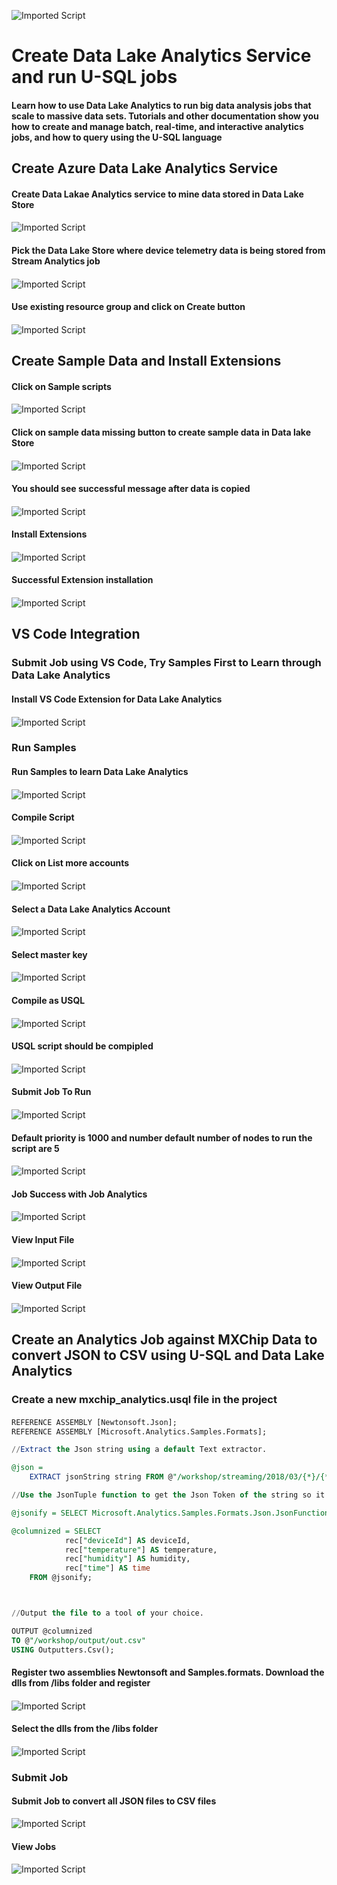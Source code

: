 ![Imported Script](https://github.com/rangv/AzureIoTLabs/blob/master/DatalakeAnalytics/images/datalakeanalytics.png "Header Image")
# Create Data Lake Analytics Service and run U-SQL jobs

#### Learn how to use Data Lake Analytics to run big data analysis jobs that scale to massive data sets. Tutorials and other documentation show you how to create and manage batch, real-time, and interactive analytics jobs, and how to query using the U-SQL language


## Create Azure Data Lake Analytics Service


####

#### Create Data Lakae Analytics service to mine data stored in Data Lake Store

####

![Imported Script](https://github.com/rangv/AzureIoTLabs/blob/master/DatalakeAnalytics/images/01_Create_Data_Lake_Analytics_Service.png "Create Datalake Analytics Service")

####

#### Pick the Data Lake Store where device telemetry data is being stored from Stream Analytics job

####

![Imported Script](https://github.com/rangv/AzureIoTLabs/blob/master/DatalakeAnalytics/images/02_Create_Data_Lake_Pick_Store.png "Pick A Store")

####

#### Use existing resource group and click on Create button

####

![Imported Script](https://github.com/rangv/AzureIoTLabs/blob/master/DatalakeAnalytics/images/03_Create_Data_Lake_Analytics_Success.png "Create Service")


## Create Sample Data and Install Extensions

####

#### Click on Sample scripts 

####

![Imported Script](https://github.com/rangv/AzureIoTLabs/blob/master/DatalakeAnalytics/images/04_Create_Data_Lake_Analytics_Sample_Scripts.png "Create Sample Data")

####

#### Click on sample data missing button to create sample data in Data lake Store 

####

![Imported Script](https://github.com/rangv/AzureIoTLabs/blob/master/DatalakeAnalytics/images/05_Create_Data_Lake_Analytics_Sample_Data.png "Create Sample Data")

####

#### You should see successful message after data is copied

####

![Imported Script](https://github.com/rangv/AzureIoTLabs/blob/master/DatalakeAnalytics/images/06_Create_Data_Lake_Analytics_Sample_Data_Successful.png "Create Sample Data")

####

#### Install Extensions

####

![Imported Script](https://github.com/rangv/AzureIoTLabs/blob/master/DatalakeAnalytics/images/07_Create_Data_Lake_Analytics_Install_Extensions.png "Install Extensions")

####

#### Successful Extension installation

####

![Imported Script](https://github.com/rangv/AzureIoTLabs/blob/master/DatalakeAnalytics/images/08_Create_Data_Lake_Analytics_Install_Extensions_Success.png "Install Extensions")

####


## VS Code Integration

####

### Submit Job using VS Code, Try Samples First to Learn through Data Lake Analytics

####

#### Install VS Code Extension for Data Lake Analytics

####

![Imported Script](https://github.com/rangv/AzureIoTLabs/blob/master/DatalakeAnalytics/images/data-lake-tools-for-vscode-extensions.png "Install Extensions")

####

### Run Samples

####

#### Run Samples to learn Data Lake Analytics

####

![Imported Script](https://github.com/rangv/AzureIoTLabs/blob/master/DatalakeAnalytics/images/09_VSCode_Open_Sample_Script.png "Run Samples")

####

#### Compile Script

####

![Imported Script](https://github.com/rangv/AzureIoTLabs/blob/master/DatalakeAnalytics/images/10_VSCode_Open_Sample_Script_Compile.png "Compile Script")

####

#### Click on List more accounts
####

![Imported Script](https://github.com/rangv/AzureIoTLabs/blob/master/DatalakeAnalytics/images/11_VSCode_Open_Sample_Script_Compile_Select_Account.png "Run Samples")

####

#### Select a Data Lake Analytics Account

####

![Imported Script](https://github.com/rangv/AzureIoTLabs/blob/master/DatalakeAnalytics/images/12_VSCode_Open_Sample_Script_Compile_Account.png "")

####

#### Select master key

####

![Imported Script](https://github.com/rangv/AzureIoTLabs/blob/master/DatalakeAnalytics/images/13_VSCode_Open_Sample_Script_Compile_master.png "Run Samples")

####

#### Compile as USQL

####

![Imported Script](https://github.com/rangv/AzureIoTLabs/blob/master/DatalakeAnalytics/images/14_VSCode_Open_Sample_Script_Compile_usql.png "Run Samples")

####

#### USQL script should be compipled

####

![Imported Script](https://github.com/rangv/AzureIoTLabs/blob/master/DatalakeAnalytics/images/15_VSCode_Open_Sample_Script_Compile_submit.png "Run Samples")

####

#### Submit Job To Run

####

![Imported Script](https://github.com/rangv/AzureIoTLabs/blob/master/DatalakeAnalytics/images/16_VSCode_Open_Sample_Script_Submit_Job.png "Run Samples")

####

#### Default priority is 1000 and number default number of nodes to run the script are 5

####

![Imported Script](https://github.com/rangv/AzureIoTLabs/blob/master/DatalakeAnalytics/images/17_VSCode_Open_Sample_Script_Submit_Job_success.png "Run Samples")

####

#### Job Success with Job Analytics

####

![Imported Script](https://github.com/rangv/AzureIoTLabs/blob/master/DatalakeAnalytics/images/18_VSCode_Open_Sample_Script_Submit_Job_success_portal.png "Run Samples")

####

#### View Input File

####

![Imported Script](https://github.com/rangv/AzureIoTLabs/blob/master/DatalakeAnalytics/images/19_VSCode_Open_Sample_Script_Input_Data.png "Run Samples")

####

#### View Output File

####

![Imported Script](https://github.com/rangv/AzureIoTLabs/blob/master/DatalakeAnalytics/images/20_VSCode_Open_Sample_Script_Output_Data.png "Run Samples")

####

## Create an Analytics Job against MXChip Data to convert JSON to CSV using U-SQL and Data Lake Analytics

####

### Create a new mxchip_analytics.usql file in the project

####


```sql
REFERENCE ASSEMBLY [Newtonsoft.Json];
REFERENCE ASSEMBLY [Microsoft.Analytics.Samples.Formats]; 

//Extract the Json string using a default Text extractor. 

@json = 
    EXTRACT jsonString string FROM @"/workshop/streaming/2018/03/{*}/{*}.json" USING Extractors.Tsv(quoting:false);

//Use the JsonTuple function to get the Json Token of the string so it can be parsed later with Json .NET functions

@jsonify = SELECT Microsoft.Analytics.Samples.Formats.Json.JsonFunctions.JsonTuple(jsonString) AS rec FROM @json;

@columnized = SELECT 
            rec["deviceId"] AS deviceId,
            rec["temperature"] AS temperature,
            rec["humidity"] AS humidity,
            rec["time"] AS time
    FROM @jsonify;



//Output the file to a tool of your choice.

OUTPUT @columnized
TO @"/workshop/output/out.csv"
USING Outputters.Csv();

```

####

#### Register two assemblies Newtonsoft and Samples.formats. Download the dlls from /libs folder and register

####

![Imported Script](https://github.com/rangv/AzureIoTLabs/blob/master/DatalakeAnalytics/images/21_Register_Assembly_Command.png "U-SQL Analytics")

####

#### Select the dlls from the /libs folder

####

![Imported Script](https://github.com/rangv/AzureIoTLabs/blob/master/DatalakeAnalytics/images/22_Register_Sample_Formats.png "U-SQL Analytics")

####


### Submit Job

#### Submit Job to convert all JSON files to CSV files

![Imported Script](https://github.com/rangv/AzureIoTLabs/blob/master/DatalakeAnalytics/images/23_SubmitJob.png "U-SQL Analytics")

####

#### View Jobs

####

![Imported Script](https://github.com/rangv/AzureIoTLabs/blob/master/DatalakeAnalytics/images/24_Submitted_Jobs.png "U-SQL Analytics")

####